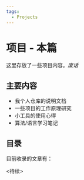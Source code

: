 ```yaml
---
tags:
  - Projects
---
```


# 项目 - 本篇

这里存放了一些项目内容。*废话*

## 主要内容

- 我个人仓库的说明文档
- 一些项目的工作原理研究
- 小工具的使用心得
- 算法/语言学习笔记

## 目录

目前收录的文章有：

<待续>
